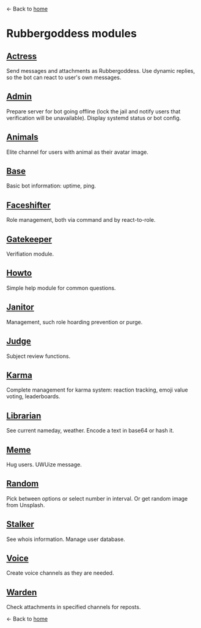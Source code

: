 ← Back to [home](../index.md)

# Rubbergoddess modules

## [Actress](actress.md)

Send messages and attachments as Rubbergoddess. Use dynamic replies, so the bot can react to user's own messages.

## [Admin](admin.md)

Prepare server for bot going offline (lock the jail and notify users that verification will be unavailable). Display systemd status or bot config.

## [Animals](animals.md)

Elite channel for users with animal as their avatar image.

## [Base](base.md)

Basic bot information: uptime, ping.

## [Faceshifter](faceshifter.md)

Role management, both via command and by react-to-role.

## [Gatekeeper](gatekeeper.md)

Verifiation module.

## [Howto](howto.md)

Simple help module for common questions.

## [Janitor](janitor.md)

Management, such role hoarding prevention or purge.

## [Judge](judge.md)

Subject review functions.

## [Karma](karma.md)

Complete management for karma system: reaction tracking, emoji value voting, leaderboards.

## [Librarian](librarian.md)

See current nameday, weather. Encode a text in base64 or hash it.

## [Meme](meme.md)

Hug users. UWUize message.

## [Random](random.md)

Pick between options or select number in interval. Or get random image from Unsplash.

## [Stalker](stalker.md)

See whois information. Manage user database.

## [Voice](voice.md)

Create voice channels as they are needed.

## [Warden](warden.md)

Check attachments in specified channels for reposts.

← Back to [home](../index.md)
